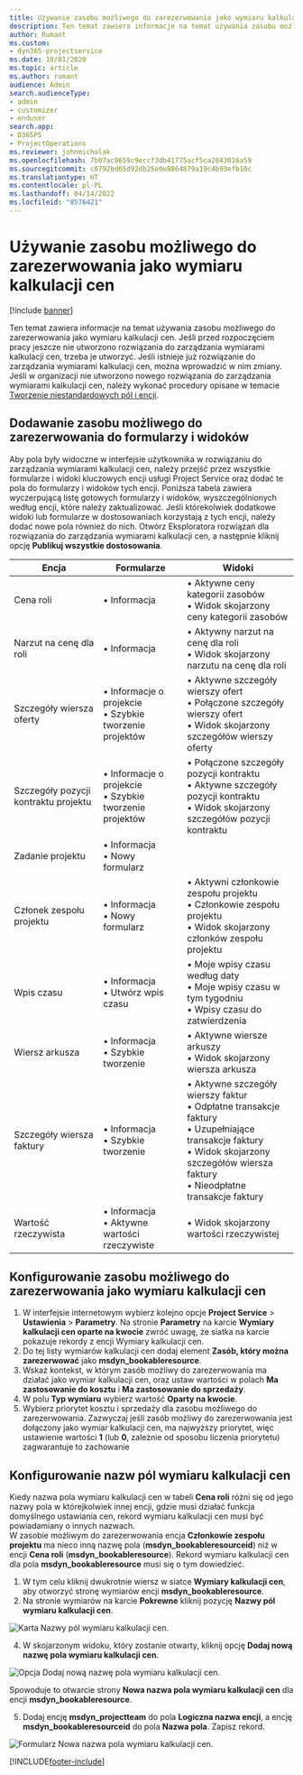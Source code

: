 ```yaml
---
title: Używanie zasobu możliwego do zarezerwowania jako wymiaru kalkulacji cen
description: Ten temat zawiera informacje na temat używania zasobu możliwego do zarezerwowania jako wymiaru kalkulacji cen.
author: Rumant
ms.custom:
- dyn365-projectservice
ms.date: 10/01/2020
ms.topic: article
ms.author: rumant
audience: Admin
search.audienceType:
- admin
- customizer
- enduser
search.app:
- D365PS
- ProjectOperations
ms.reviewer: johnmichalak
ms.openlocfilehash: 7b07ac8659c9eccf3db41775acf5ca2043016a59
ms.sourcegitcommit: c0792bd65d92db25e0e8864879a19c4b93efb10c
ms.translationtype: HT
ms.contentlocale: pl-PL
ms.lasthandoff: 04/14/2022
ms.locfileid: "8576421"
---
```

# <a name="use-bookable-resource-as-a-pricing-dimension"></a>Używanie zasobu możliwego do zarezerwowania jako wymiaru kalkulacji cen

[!include [banner](../includes/psa-now-project-operations.md)]

Ten temat zawiera informacje na temat używania zasobu możliwego do zarezerwowania jako wymiaru kalkulacji cen. Jeśli przed rozpoczęciem pracy jeszcze nie utworzono rozwiązania do zarządzania wymiarami kalkulacji cen, trzeba je utworzyć. Jeśli istnieje już rozwiązanie do zarządzania wymiarami kalkulacji cen, można wprowadzić w nim zmiany. Jeśli w organizacji nie utworzono nowego rozwiązania do zarządzania wymiarami kalkulacji cen, należy wykonać procedury opisane w temacie [Tworzenie niestandardowych pól i encji](create-custom-fields-entities.md).

## <a name="add-bookable-resource-to-forms-and-views"></a>Dodawanie zasobu możliwego do zarezerwowania do formularzy i widoków
Aby pola były widoczne w interfejsie użytkownika w rozwiązaniu do zarządzania wymiarami kalkulacji cen, należy przejść przez wszystkie formularze i widoki kluczowych encji usługi Project Service oraz dodać te pola do formularzy i widoków tych encji.
Poniższa tabela zawiera wyczerpującą listę gotowych formularzy i widoków, wyszczególnionych według encji, które należy zaktualizować. Jeśli którekolwiek dodatkowe widoki lub formularze w dostosowaniach korzystają z tych encji, należy dodać nowe pola również do nich.
Otwórz Eksploratora rozwiązań dla rozwiązania do zarządzania wymiarami kalkulacji cen, a następnie kliknij opcję **Publikuj wszystkie dostosowania**.


|   Encja        | Formularze   |Widoki        |
| ------------------------------|---------------------------------|----------------------------------|
|  Cena roli|• Informacja |• Aktywne ceny kategorii zasobów<br> • Widok skojarzony ceny kategorii zasobów|
|  Narzut na cenę dla roli|• Informacja|• Aktywny narzut na cenę dla roli<br>• Widok skojarzony narzutu na cenę dla roli|
|  Szczegóły wiersza oferty|• Informacje o projekcie<br>• Szybkie tworzenie projektów|• Aktywne szczegóły wierszy ofert<br>• Połączone szczegóły wierszy ofert<br>• Widok skojarzony szczegółów wierszy oferty|
|  Szczegóły pozycji kontraktu projektu|• Informacje o projekcie<br>• Szybkie tworzenie projektów|• Połączone szczegóły pozycji kontraktu<br>• Aktywne szczegóły pozycji kontraktu<br>• Widok skojarzony szczegółów pozycji kontraktu|
|  Zadanie projektu|• Informacja<br>• Nowy formularz||
|  Członek zespołu projektu|• Informacja<br>• Nowy formularz|• Aktywni członkowie zespołu projektu<br>• Członkowie zespołu projektu<br>• Widok skojarzony członków zespołu projektu|
|  Wpis czasu|• Informacja<br>• Utwórz wpis czasu|• Moje wpisy czasu według daty<br>• Moje wpisy czasu w tym tygodniu<br>• Wpisy czasu do zatwierdzenia|
|  Wiersz arkusza|• Informacja<br>• Szybkie tworzenie|• Aktywne wiersze arkuszy<br>• Widok skojarzony wiersza arkusza|
|  Szczegóły wiersza faktury|• Informacja<br>• Szybkie tworzenie|• Aktywne szczegóły wierszy faktur<br>• Odpłatne transakcje faktury<br>• Uzupełniające transakcje faktury<br>• Widok skojarzony szczegółów wiersza faktury<br>• Nieodpłatne transakcje faktury|
|  Wartość rzeczywista|• Informacja<br>• Aktywne wartości rzeczywiste|• Widok skojarzony wartości rzeczywistej|

## <a name="set-up-bookable-resource-as-a-pricing-dimension"></a>Konfigurowanie zasobu możliwego do zarezerwowania jako wymiaru kalkulacji cen

1. W interfejsie internetowym wybierz kolejno opcje **Project Service** > **Ustawienia** > **Parametry**. Na stronie **Parametry** na karcie **Wymiary kalkulacji cen oparte na kwocie** zwróć uwagę, że siatka na karcie pokazuje rekordy z encji Wymiary kalkulacji cen. 
2. Do tej listy wymiarów kalkulacji cen dodaj element **Zasób, który można zarezerwować** jako **msdyn_bookableresource**. 
3. Wskaż kontekst, w którym zasób możliwy do zarezerwowania ma działać jako wymiar kalkulacji cen, oraz ustaw wartości w polach **Ma zastosowanie do kosztu** i **Ma zastosowanie do sprzedaży**.
4. W polu **Typ wymiaru** wybierz wartość **Oparty na kwocie**. 
5. Wybierz priorytet kosztu i sprzedaży dla zasobu możliwego do zarezerwowania. Zazwyczaj jeśli zasób możliwy do zarezerwowania jest dołączony jako wymiar kalkulacji cen, ma najwyższy priorytet, więc ustawienie wartości **1** (lub **0**, zależnie od sposobu liczenia priorytetu) zagwarantuje to zachowanie

## <a name="set-up-pricing-dimension-field-names"></a>Konfigurowanie nazw pól wymiaru kalkulacji cen

Kiedy nazwa pola wymiaru kalkulacji cen w tabeli **Cena roli** różni się od jego nazwy pola w którejkolwiek innej encji, gdzie musi działać funkcja domyślnego ustawiania cen, rekord wymiaru kalkulacji cen musi być powiadamiany o innych nazwach.    
W zasobie możliwym do zarezerwowania encja **Członkowie zespołu projektu** ma nieco inną nazwę pola (**msdyn_bookableresourceid**) niż w encji **Cena roli** (**msdyn_bookableresource**). Rekord wymiaru kalkulacji cen dla pola **msdyn_bookableresource** musi się o tym dowiedzieć. 
1. W tym celu kliknij dwukrotnie wiersz w siatce **Wymiary kalkulacji cen**, aby otworzyć stronę wymiarów encji **msdyn_bookableresource**.
2. Na stronie wymiarów na karcie **Pokrewne** kliknij pozycję **Nazwy pól wymiaru kalkulacji cen**.

 ![Karta Nazwy pól wymiaru kalkulacji cen.](media/PD-fieldname.png)

4. W skojarzonym widoku, który zostanie otwarty, kliknij opcję **Dodaj nową nazwę pola wymiaru kalkulacji cen**.

 ![Opcja Dodaj nową nazwę pola wymiaru kalkulacji cen.](media/Add-NewPD-fieldname.png)


Spowoduje to otwarcie strony **Nowa nazwa pola wymiaru kalkulacji cen** dla encji **msdyn_bookableresource**. 

5. Dodaj encję **msdyn_projectteam** do pola **Logiczna nazwa encji**, a encję **msdyn_bookableresourceid** do pola **Nazwa pola**. Zapisz rekord.

 ![Formularz Nowa nazwa pola wymiaru kalkulacji cen.](media/PD-fieldname-Added.png)


[!INCLUDE[footer-include](../includes/footer-banner.md)]
